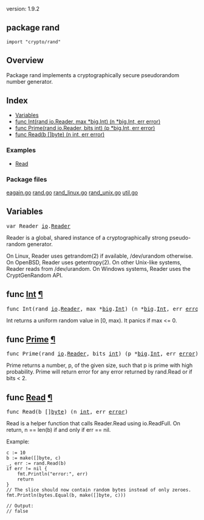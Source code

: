 version: 1.9.2
## package rand

  `import "crypto/rand"`

## Overview

Package rand implements a cryptographically secure pseudorandom number
generator.

## Index

- [Variables](#pkg-variables)
- [func Int(rand io.Reader, max *big.Int) (n *big.Int, err error)](#Int)
- [func Prime(rand io.Reader, bits int) (p *big.Int, err error)](#Prime)
- [func Read(b []byte) (n int, err error)](#Read)

### Examples

- [Read](#exampleRead)

### Package files
 [eagain.go](//github.com/golang/go/blob/2ea7d3461bb41d0ae12b56ee52d43314bcdb97f9/src/crypto/rand/eagain.go) [rand.go](//github.com/golang/go/blob/2ea7d3461bb41d0ae12b56ee52d43314bcdb97f9/src/crypto/rand/rand.go) [rand_linux.go](//github.com/golang/go/blob/2ea7d3461bb41d0ae12b56ee52d43314bcdb97f9/src/crypto/rand/rand_linux.go) [rand_unix.go](//github.com/golang/go/blob/2ea7d3461bb41d0ae12b56ee52d43314bcdb97f9/src/crypto/rand/rand_unix.go) [util.go](//github.com/golang/go/blob/2ea7d3461bb41d0ae12b56ee52d43314bcdb97f9/src/crypto/rand/util.go)

<h2 id="pkg-variables">Variables</h2>

<pre>var <span id="Reader">Reader</span> <a href="/io/">io</a>.<a href="/io/#Reader">Reader</a></pre>

Reader is a global, shared instance of a cryptographically strong pseudo-random
generator.

On Linux, Reader uses getrandom(2) if available, /dev/urandom otherwise. On
OpenBSD, Reader uses getentropy(2). On other Unix-like systems, Reader reads
from /dev/urandom. On Windows systems, Reader uses the CryptGenRandom API.

<h2 id="Int">func <a href="//github.com/golang/go/blob/2ea7d3461bb41d0ae12b56ee52d43314bcdb97f9/src/crypto/rand/util.go#L96">Int</a>
    <a href="#Int">¶</a></h2>
<pre>func Int(rand <a href="/io/">io</a>.<a href="/io/#Reader">Reader</a>, max *<a href="/math/big/">big</a>.<a href="/math/big/#Int">Int</a>) (n *<a href="/math/big/">big</a>.<a href="/math/big/#Int">Int</a>, err <a href="/builtin/#error">error</a>)</pre>

Int returns a uniform random value in [0, max). It panics if max <= 0.

<h2 id="Prime">func <a href="//github.com/golang/go/blob/2ea7d3461bb41d0ae12b56ee52d43314bcdb97f9/src/crypto/rand/util.go#L21">Prime</a>
    <a href="#Prime">¶</a></h2>
<pre>func Prime(rand <a href="/io/">io</a>.<a href="/io/#Reader">Reader</a>, bits <a href="/builtin/#int">int</a>) (p *<a href="/math/big/">big</a>.<a href="/math/big/#Int">Int</a>, err <a href="/builtin/#error">error</a>)</pre>

Prime returns a number, p, of the given size, such that p is prime with high
probability. Prime will return error for any error returned by rand.Read or if
bits < 2.

<h2 id="Read">func <a href="//github.com/golang/go/blob/2ea7d3461bb41d0ae12b56ee52d43314bcdb97f9/src/crypto/rand/rand.go#L12">Read</a>
    <a href="#Read">¶</a></h2>
<pre>func Read(b []<a href="/builtin/#byte">byte</a>) (n <a href="/builtin/#int">int</a>, err <a href="/builtin/#error">error</a>)</pre>

Read is a helper function that calls Reader.Read using io.ReadFull. On return, n
== len(b) if and only if err == nil.

<a id="exampleRead"></a>
Example:

    c := 10
    b := make([]byte, c)
    _, err := rand.Read(b)
    if err != nil {
        fmt.Println("error:", err)
        return
    }
    // The slice should now contain random bytes instead of only zeroes.
    fmt.Println(bytes.Equal(b, make([]byte, c)))

    // Output:
    // false


